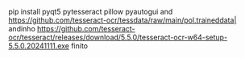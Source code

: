 pip install pyqt5 pytesseract pillow pyautogui
and https://github.com/tesseract-ocr/tessdata/raw/main/pol.traineddata|
andinho https://github.com/tesseract-ocr/tesseract/releases/download/5.5.0/tesseract-ocr-w64-setup-5.5.0.20241111.exe
finito
